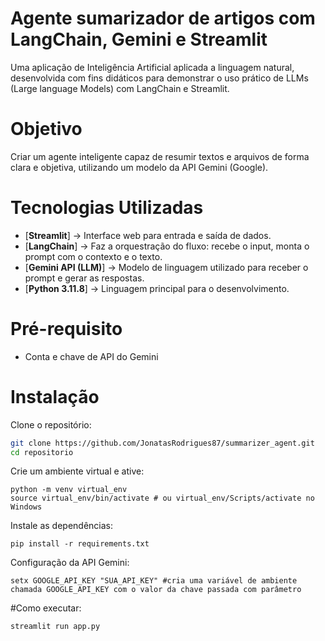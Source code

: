 # Agente sumarizador de artigos com LangChain, Gemini e Streamlit
Uma aplicação de Inteligência Artificial aplicada a linguagem natural, desenvolvida com fins didáticos para demonstrar o uso prático de LLMs (Large language Models) com LangChain e Streamlit.

# Objetivo
Criar um agente inteligente capaz de resumir textos e arquivos de forma clara e objetiva, utilizando um modelo da API Gemini (Google).

# Tecnologias Utilizadas

- [**Streamlit**] -> Interface web para entrada e saída de dados.
- [**LangChain**] -> Faz a orquestração do fluxo: recebe o input, monta o prompt com o contexto e o texto.
- [**Gemini API (LLM)**] -> Modelo de linguagem utilizado para receber o prompt e gerar as respostas.
- [**Python 3.11.8**] -> Linguagem principal para o desenvolvimento.

# Pré-requisito
- Conta e chave de API do Gemini  

# Instalação
Clone o repositório:
```bash
git clone https://github.com/JonatasRodrigues87/summarizer_agent.git
cd repositorio
```
Crie um ambiente virtual e ative:
```
python -m venv virtual_env
source virtual_env/bin/activate # ou virtual_env/Scripts/activate no Windows
```
Instale as dependências:
```
pip install -r requirements.txt
```
Configuração da API Gemini:
```
setx GOOGLE_API_KEY "SUA_API_KEY" #cria uma variável de ambiente chamada GOOGLE_API_KEY com o valor da chave passada com parâmetro
```

#Como executar:
```
streamlit run app.py
```

